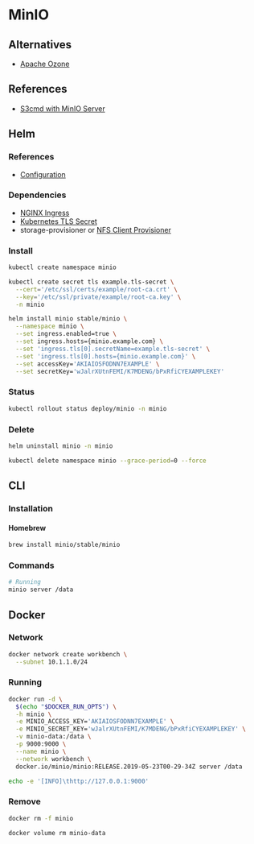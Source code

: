 # MinIO

## Alternatives

- [Apache Ozone](https://github.com/apache/ozone)

## References

- [S3cmd with MinIO Server](https://docs.min.io/docs/s3cmd-with-minio)

## Helm

### References

- [Configuration](https://github.com/helm/charts/tree/master/stable/minio#configuration)

### Dependencies

- [NGINX Ingress](/nginx-ingress.md)
- [Kubernetes TLS Secret](/k8s-tls-secret.md)
- storage-provisioner or [NFS Client Provisioner](/nfs-client-provisioner.md)

### Install

```sh
kubectl create namespace minio
```

```sh
kubectl create secret tls example.tls-secret \
  --cert='/etc/ssl/certs/example/root-ca.crt' \
  --key='/etc/ssl/private/example/root-ca.key' \
  -n minio
```

```sh
helm install minio stable/minio \
  --namespace minio \
  --set ingress.enabled=true \
  --set ingress.hosts={minio.example.com} \
  --set 'ingress.tls[0].secretName=example.tls-secret' \
  --set 'ingress.tls[0].hosts={minio.example.com}' \
  --set accessKey='AKIAIOSFODNN7EXAMPLE' \
  --set secretKey='wJalrXUtnFEMI/K7MDENG/bPxRfiCYEXAMPLEKEY'
```

### Status

```sh
kubectl rollout status deploy/minio -n minio
```

### Delete

```sh
helm uninstall minio -n minio

kubectl delete namespace minio --grace-period=0 --force
```

## CLI

### Installation

#### Homebrew

```sh
brew install minio/stable/minio
```

### Commands

```sh
# Running
minio server /data
```

## Docker

### Network

```sh
docker network create workbench \
  --subnet 10.1.1.0/24
```

### Running

```sh
docker run -d \
  $(echo "$DOCKER_RUN_OPTS") \
  -h minio \
  -e MINIO_ACCESS_KEY='AKIAIOSFODNN7EXAMPLE' \
  -e MINIO_SECRET_KEY='wJalrXUtnFEMI/K7MDENG/bPxRfiCYEXAMPLEKEY' \
  -v minio-data:/data \
  -p 9000:9000 \
  --name minio \
  --network workbench \
  docker.io/minio/minio:RELEASE.2019-05-23T00-29-34Z server /data
```

```sh
echo -e '[INFO]\thttp://127.0.0.1:9000'
```

### Remove

```sh
docker rm -f minio

docker volume rm minio-data
```
